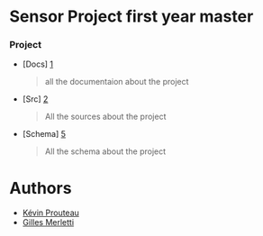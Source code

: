 # Sensor Project first year master

### Project

* [Docs] [1]
	> all the documentaion about the project
* [Src] [2]
	> All the sources about the project
* [Schema] [5]
	> All the schema about the project

# Authors
* [Kévin Prouteau][3]
* [Gilles Merletti][4]


[1]: https://github.com/djavrell/grow-flower/tree/master/docs
[2]: https://github.com/djavrell/grow-flower/tree/master/src
[3]: https://github.com/djavrell 
[4]: https://github.com/merle-geai
[5]: https://github.com/djavrell/grow-flower/tree/master/schema